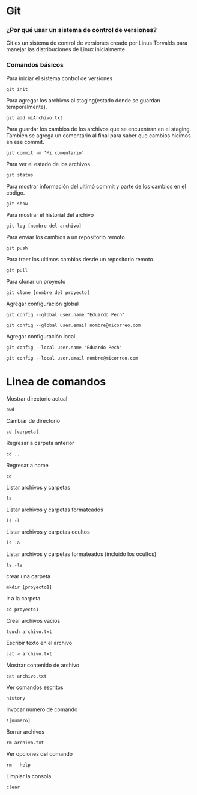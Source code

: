 # Git

### ¿Por qué usar un sistema de control de versiones?

Git es un sistema de control de versiones creado por Linus Torvalds para manejar las distribuciones de Linux inicialmente.

### Comandos básicos

Para iniciar el sistema control de versiones

`git init`

Para agregar los archivos al staging(estado donde se guardan temporalmente).

`git add miArchivo.txt`

Para guardar los cambios de los archivos que se encuentran en el staging. También se agrega un comentario al final para saber que cambios hicimos en ese commit.

`git commit -m ‘Mi comentario’`

Para ver el estado de los archivos

`git status`

Para mostrar información del ultimó commit y parte de los cambios en el código.

`git show`

Para mostrar el historial del archivo

`git log [nombre del archivo]`

Para enviar los cambios a un repositorio remoto

`git push`

Para traer los ultimos cambios desde un repositorio remoto

`git pull`

Para clonar un proyecto

`git clone [nombre del proyecto]`

Agregar configuración global

`git config --global user.name "Eduardo Pech"`

`git config --global user.email nombre@micorreo.com`

Agregar configuración local

`git config --local user.name "Eduardo Pech"`

`git config --local user.email nombre@micorreo.com`

# Linea de comandos

Mostrar directorio actual

`pwd`

Cambiar de directorio

`cd [carpeta]`

Regresar a carpeta anterior

`cd ..`

Regresar a home

`cd`

Listar archivos y carpetas

`ls`

Listar archivos y carpetas formateados

`ls -l`

Listar archivos y carpetas ocultos

`ls -a`

Listar archivos y carpetas formateados (incluido los ocultos)

`ls -la`

crear una carpeta

`mkdir [proyecto1]`

Ir a la carpeta

`cd proyecto1`

Crear archivos vacios

`touch archivo.txt`

Escribir texto en el archivo

`cat > archivo.txt`

Mostrar contenido de archivo

`cat archivo.txt`

Ver comandos escritos

`history`

Invocar numero de comando

`![numero]`

Borrar archivos

`rm archivo.txt`

Ver opciones del comando

`rm --help`

Limpiar la consola

`clear`
